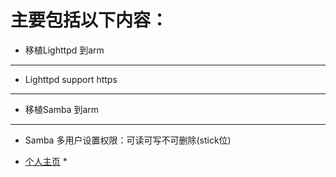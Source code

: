 # 主要包括以下内容：

- 移植Lighttpd 到arm 

 ***

- Lighttpd support https 

 ***

- 移植Samba 到arm 

 ***

- Samba 多用户设置权限：可读可写不可删除(stick位)






* [个人主页](http://sourcewang.github.io) *
